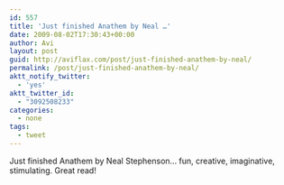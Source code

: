 ```yaml
---
id: 557
title: 'Just finished Anathem by Neal …'
date: 2009-08-02T17:30:43+00:00
author: Avi
layout: post
guid: http://aviflax.com/post/just-finished-anathem-by-neal/
permalink: /post/just-finished-anathem-by-neal/
aktt_notify_twitter:
  - 'yes'
aktt_twitter_id:
  - "3092508233"
categories:
  - none
tags:
  - tweet
---
```

Just finished Anathem by Neal Stephenson… fun, creative, imaginative, stimulating. Great read!
